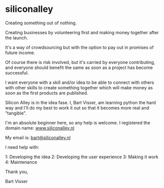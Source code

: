 siliconalley
============

Creating something out of nothing.

Creating businesses by volunteering first and making money together after the launch.

It's a way of crowdsourcing but with the option to pay out in promises of future income.

Of course there is risk involved, but it's carried by everyone contributing, and everyone should benefit the same as soon as a project has become successful.

I want everyone with a skill and/or idea to be able to connect with others with other skills to create something together which will make money as soon as the first products are published.

Silicon Alley is in the idea fase. I, Bart Visser, am learning python the hard way and I'll do my best to work it out so that it becomes more real and "tangible".

I'm an absolute beginner here, so any help is welcome. I registered the domain name: www.siliconalley.nl

My email is: bart@siliconalley.nl

I need help with:

1: Developing the idea
2: Developing the user experience
3: Making it work
4: Maintenance

Thank you,

Bart Visser
